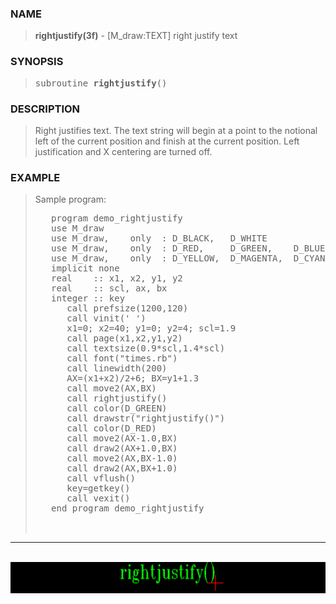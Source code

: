 <?
<body>
  <a name="top" id="top"></a>
  <div id="Container">
    <div id="Content">
      <div class="c323">
      </div><a name="0"></a>
      <h3><a name="0">NAME</a></h3>
      <blockquote>
        <b>rightjustify(3f)</b> - [M_draw:TEXT] right justify text <b></b>
      </blockquote><a name="contents" id="contents"></a>
      <h3><a name="4">SYNOPSIS</a></h3>
      <blockquote>
        <pre>
subroutine <b>rightjustify</b>()
</pre>
      </blockquote><a name="2"></a>
      <h3><a name="2">DESCRIPTION</a></h3>
      <blockquote>
        <p>Right justifies text. The text string will begin at a point to the notional left of the current position and finish at the current position. Left
        justification and X centering are turned off.</p>
      </blockquote><a name="3"></a>
      <h3><a name="3">EXAMPLE</a></h3>
      <blockquote>
        Sample program:
        <pre>
   program demo_rightjustify
   use M_draw
   use M_draw,    only  : D_BLACK,   D_WHITE
   use M_draw,    only  : D_RED,     D_GREEN,    D_BLUE
   use M_draw,    only  : D_YELLOW,  D_MAGENTA,  D_CYAN
   implicit none
   real    :: x1, x2, y1, y2
   real    :: scl, ax, bx
   integer :: key
      call prefsize(1200,120)
      call vinit(' ')
      x1=0; x2=40; y1=0; y2=4; scl=1.9
      call page(x1,x2,y1,y2)
      call textsize(0.9*scl,1.4*scl)
      call font("times.rb")
      call linewidth(200)
      AX=(x1+x2)/2+6; BX=y1+1.3
      call move2(AX,BX)
      call rightjustify()
      call color(D_GREEN)
      call drawstr("rightjustify()")
      call color(D_RED)
      call move2(AX-1.0,BX)
      call draw2(AX+1.0,BX)
      call move2(AX,BX-1.0)
      call draw2(AX,BX+1.0)
      call vflush()
      key=getkey()
      call vexit()
   end program demo_rightjustify
<br />
</pre>
      </blockquote>
      <hr />
      <br />
      <div class="c323"><img src="../images/rightjustify.3m_draw.gif" /></div>
    </div>
  </div>
</body>
